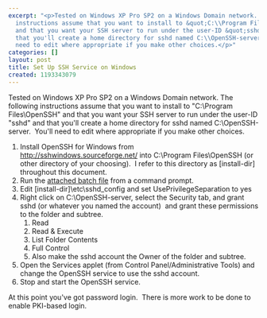 ```yaml
---
excerpt: "<p>Tested on Windows XP Pro SP2 on a Windows Domain network. The following
  instructions assume that you want to install to &quot;C:\\Program Files\\OpenSSH&quot;
  and that you want your SSH server to run under the user-ID &quot;sshd&quot; and
  that you'll create a home directory for sshd named C:\\OpenSSH-server.&nbsp; You'll
  need to edit where appropriate if you make other choices.</p>"
categories: []
layout: post
title: Set Up SSH Service on Windows
created: 1193343079
---
```

<p>Tested on Windows XP Pro SP2 on a Windows Domain network. The following instructions assume that you want to install to &quot;C:\Program Files\OpenSSH&quot; and that you want your SSH server to run under the user-ID &quot;sshd&quot; and that you'll create a home directory for sshd named C:\OpenSSH-server.&nbsp; You'll need to edit where appropriate if you make other choices.</p>
  <ol>
    <li>Install OpenSSH for Windows from <a href="http://sshwindows.sourceforge.net/">http://sshwindows.sourceforge.net/</a>&nbsp;into C:\Program Files\OpenSSH (or other directory of your choosing).&nbsp; I refer to this directory as [install-dir] throughout this document. </li>
    <li>Run the <a title="SSHD Setup Batch File" href="/files/sshd-setup.cmd">attached batch file</a> from a command prompt. </li>
    <li>Edit [install-dir]\etc\sshd_config and set UsePrivilegeSeparation to yes </li>
    <li>Right click on C:\OpenSSH-server, select the Security tab, and grant sshd (or whatever you named the account)&nbsp; and grant these permissions to the folder and subtree. 
      <ol>
        <li>Read </li>
        <li>Read &amp; Execute </li>
        <li>List Folder Contents </li>
        <li>Full Control </li>
        <li>Also make the sshd account the Owner of the folder and subtree. </li>
      </ol>
    </li>
    <li>Open the Services applet (from Control Panel/Administrative Tools) and change the OpenSSH service to use the sshd account. </li>
    <li>Stop and start the OpenSSH service. </li>
  </ol>
  <p>At this point you've got password login.&nbsp; There is more work to be done to enable PKI-based login.</p>
  <p>&nbsp;</p>
